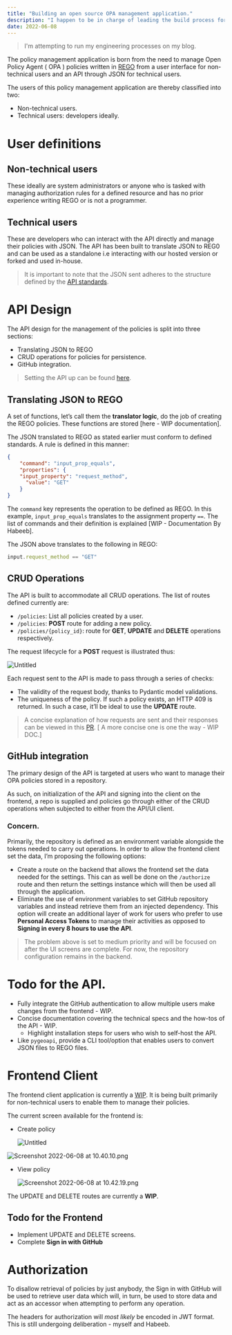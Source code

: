 ```yaml
--- 
title: "Building an open source OPA management application."
description: "I happen to be in charge of leading the build process for an open policy agent management application. The project is currently being built by myself and my coworker."
date: 2022-06-08
---
```


> I'm attempting to run my engineering processes on my blog.

The policy management application is born from the need to manage Open Policy Agent ( OPA ) policies written in [REGO](https://www.openpolicyagent.org/docs/latest/policy-language/) from a user interface for non-technical users and an API through JSON for technical users.

The users of this policy management application are thereby classified into two:

- Non-technical users.
- Technical users: developers ideally.

# User definitions

## Non-technical users

These ideally are system administrators or anyone who is tasked with managing authorization rules for a defined resource and has no prior experience writing REGO or is not a programmer.

## Technical users

These are developers who can interact with the API directly and manage their policies with JSON. The API has been built to translate JSON to REG0 and can be used as a standalone i.e interacting with our hosted version or forked and used in-house.

> It is important to note that the JSON sent adheres to the structure defined by the [API standards](https://github.com/r-scheele/rego_builder/issues/1).
> 

# API Design

The API design for the management of the policies is split into three sections:

- Translating JSON to REGO
- CRUD operations for policies for persistence.
- GitHub integration.

> Setting the API up can be found [here](https://github.com/r-scheele/rego_builder#installation).
> 

## Translating JSON to REGO

A set of functions, let’s call them the **translator logic**, do the job of creating the REGO policies. These functions are stored [here - WIP documentation].

The JSON translated to REGO as stated earlier must conform to defined standards. A rule is defined in this manner:

```json
{
    "command": "input_prop_equals",
    "properties": {
    "input_property": "request_method",
      "value": "GET"
    }
}
```

The `command` key represents the operation to be defined as REGO. In this example, `input_prop_equals` translates to the assignment property `==`. The list of commands and their definition is explained [WIP - Documentation By Habeeb].

The JSON above translates to the following in REGO:

```jsx
input.request_method == "GET"
```

## CRUD Operations

The API is built to accommodate all CRUD operations. The list of routes defined currently are:

- `/policies`: List all policies created by a user.
- `/policies`: **POST** route for adding a new policy.
- `/policies/{policy_id}`: route for **GET**, **UPDATE** and **DELETE** operations respectively.

The request lifecycle for a **POST** request is illustrated thus:

![Untitled](../../static/Untitled.png)

Each request sent to the API is made to pass through a series of checks:

- The validity of the request body, thanks to Pydantic model validations.
- The uniqueness of the policy. If such a policy exists, an HTTP 409 is returned. In such a case, it’ll be ideal to use the **UPDATE** route.

> A concise explanation of how requests are sent and their responses can be viewed in this [PR](https://github.com/r-scheele/rego_builder/pull/5#issue-1245453527). [ A more concise one is one the way - WIP DOC.]
> 

## GitHub integration

The primary design of the API is targeted at users who want to manage their OPA policies stored in a repository. 

As such, on initialization of the API and signing into the client on the frontend, a repo is supplied and policies go through either of the CRUD operations when subjected to either from the API/UI client.

### Concern.

Primarily, the repository is defined as an environment variable alongside the tokens needed to carry out operations. In order to allow the frontend client set the data, I’m proposing the following options:

- Create a route on the backend that allows the frontend set the data needed for the settings. This can as well be done on the `/authorize` route and then return the settings instance which will then be used all through the application.
- Eliminate the use of environment variables to set GitHub repository variables and instead retrieve them from an injected dependency. This option will create an additional layer of work for users who prefer to use **Personal Access Tokens** to manage their activities as opposed to **Signing in every 8 hours to use the API**.

> The problem above is set to medium priority and will be focused on after the UI screens are complete. For now, the repository configuration remains in the backend.
> 

# Todo for the API.

- Fully integrate the GitHub authentication to allow multiple users make changes from the frontend - WIP.
- Concise documentation covering the technical specs and the how-tos of the API - WIP.
    - Highlight installation steps for users who wish to self-host the API.
- Like `pygeoapi`, provide a CLI tool/option that enables users to convert JSON files to REGO files.

# Frontend Client

The frontend client application is currently a [WIP](https://app-demo-youngestdev.cloud.okteto.net/). It is being built primarily for non-technical users to enable them to manage their policies.

The current screen available for the frontend is:

- Create policy
    
    ![Untitled](../../static/Untitled%201.png)
    

![Screenshot 2022-06-08 at 10.40.10.png](../../static/Screenshot_2022-06-08_at_10.40.10.png)

- View policy
    
    ![Screenshot 2022-06-08 at 10.42.19.png](../../static/Screenshot_2022-06-08_at_10.42.19.png)
    

The UPDATE and DELETE routes are currently a **WIP**.

## Todo for the Frontend

- Implement UPDATE and DELETE screens.
- Complete **Sign in with GitHub**

# Authorization

To disallow retrieval of policies by just anybody, the Sign in with GitHub will be used to retrieve user data which will, in turn, be used to store data and act as an accessor when attempting to perform any operation.

The headers for authorization will *most likely* be encoded in JWT format. This is still undergoing deliberation - myself and Habeeb.
